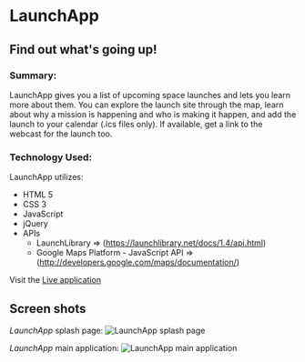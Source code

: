# LaunchApp

## Find out what's going up!

### Summary:
LaunchApp gives you a list of upcoming space launches and lets you learn more about them. You can explore the launch site through the map, learn about why a mission is happening and who is making it happen, and add the launch to your calendar (.ics files only). If available, get a link to the webcast for the launch too.

### Technology Used:
LaunchApp utilizes:
- HTML 5
- CSS 3
- JavaScript
- jQuery
- APIs
  - LaunchLibrary => (https://launchlibrary.net/docs/1.4/api.html)
  - Google Maps Platform - JavaScript API => (http://developers.google.com/maps/documentation/)

Visit the [Live application](https://williams-christopher.github.io/Launch-App/)

## Screen shots

_LaunchApp_ splash page:
![LaunchApp splash page](https://user-images.githubusercontent.com/26190276/56255313-107ea780-608a-11e9-8748-a1e11a219522.png)

_LaunchApp_ main application:
![LaunchApp main application](https://user-images.githubusercontent.com/26190276/56255394-53407f80-608a-11e9-8f8c-9a679c70442a.png)
